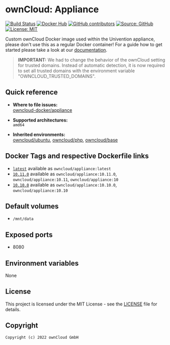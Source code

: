 # ownCloud: Appliance

[![Build Status](https://img.shields.io/drone/build/owncloud-docker/appliance?logo=drone&server=https%3A%2F%2Fdrone.owncloud.com)](https://drone.owncloud.com/owncloud-docker/appliance)
[![Docker Hub](https://img.shields.io/docker/v/owncloud/appliance?logo=docker&label=dockerhub&sort=semver&logoColor=white)](https://hub.docker.com/r/owncloud/appliance)
[![GitHub contributors](https://img.shields.io/github/contributors/owncloud-docker/appliance)](https://github.com/owncloud-docker/appliance/graphs/contributors)
[![Source: GitHub](https://img.shields.io/badge/source-github-blue.svg?logo=github&logoColor=white)](https://github.com/owncloud-docker/appliance)
[![License: MIT](https://img.shields.io/github/license/owncloud-docker/appliance)](https://github.com/owncloud-docker/appliance/blob/master/LICENSE)

Custom ownCloud Docker image used within the Univention appliance, please don't use this as a regular Docker container! For a guide how to get started please take a look at our [documentation](https://doc.owncloud.com/server/latest/admin_manual/appliance/installation/installation.html).

> **IMPORTANT:** We had to change the behavior of the ownCloud setting for trusted domains. Instead of automatic detection, it is now required to set all trusted domains with the environment variable "OWNCLOUD_TRUSTED_DOMAINS".

## Quick reference

- **Where to file issues:**\
  [owncloud-docker/appliance](https://github.com/owncloud-docker/appliance/issues)

- **Supported architectures:**\
  `amd64`

- **Inherited environments:**\
  [owncloud/ubuntu](https://github.com/owncloud-docker/ubuntu#environment-variables),
  [owncloud/php](https://github.com/owncloud-docker/php#environment-variables),
  [owncloud/base](https://github.com/owncloud-docker/base#environment-variables)

## Docker Tags and respective Dockerfile links

- [`latest`](https://github.com/owncloud-docker/appliance/blob/master/v20.04/Dockerfile.amd64) available as `owncloud/appliance:latest`
- [`10.11.0`](https://github.com/owncloud-docker/appliance/blob/master/v20.04/Dockerfile.amd64) available as `owncloud/appliance:10.11.0`, `owncloud/appliance:10.11`, `owncloud/appliance:10`
- [`10.10.0`](https://github.com/owncloud-docker/appliance/blob/master/v20.04/Dockerfile.amd64) available as `owncloud/appliance:10.10.0`, `owncloud/appliance:10.10`

## Default volumes

- `/mnt/data`

## Exposed ports

- 8080

## Environment variables

None

## License

This project is licensed under the MIT License - see the [LICENSE](https://github.com/owncloud-docker/appliance/blob/master/LICENSE) file for details.

## Copyright

```Text
Copyright (c) 2022 ownCloud GmbH
```
